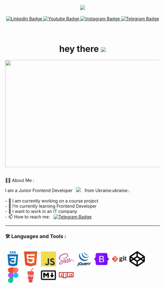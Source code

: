 <!-- ### Hi there 👋 -->

<div id="header" align="center">
  <img src="https://media.giphy.com/media/M9gbBd9nbDrOTu1Mqx/giphy.gif" width="100"/>
</div>
<br>

<div id="badges" align="center">
  <a href="https://www.linkedin.com/in/yevhenii-popov-861a7b237/">
    <img src="https://img.shields.io/badge/LinkedIn-blue?style=for-the-badge&logo=linkedin&logoColor=white" alt="LinkedIn Badge"/>
  </a>
  <a href="https://www.youtube.com/">
    <img src="https://img.shields.io/badge/YouTube-red?style=for-the-badge&logo=youtube&logoColor=white" alt="Youtube Badge"/>
  </a>
  <a href="https://www.instagram.com/yevhenii.popov/">
    <img src="https://img.shields.io/badge/Instagram-blueviolet?style=for-the-badge&logo=instagram&logoColor=white" alt="Instagram Badge"/>
  </a>
  <a href="https://t.me/Yevhenii_Popov">
    <img src="https://img.shields.io/badge/Telegram-blue?style=for-the-badge&logo=telegram&logoColor=white" alt="Telegram Badge"/>
  </a>
</div>
<br>
<div align="center">
  <img src="https://komarev.com/ghpvc/?username=zhen4ik10&style=flat-square&color=blue" alt=""/>
</div>
<h1 align="center">
  hey there
  <img src="https://media.giphy.com/media/hvRJCLFzcasrR4ia7z/giphy.gif" width="30px"/>
</h1>

<div align="center">
  <img src="https://media.giphy.com/media/Y4ak9Ki2GZCbJxAnJD/giphy.gif" width="600" height="350"/>
</div>
<br>

:man_technologist: About Me :
<br>
<div>
  I am a Junior Frontend Developer &nbsp; <img src="https://media.giphy.com/media/WUlplcMpOCEmTGBtBW/giphy.gif" width="30"> &nbsp; from Ukraine:ukraine:.
</div>
<br>
- 🔭 I am currently working on a course project <br>
- 🌱 I’m currently learning Frontend Developer <br>
- 💼 I want to work in an IT company <br>
- 📫 How to reach me: &nbsp; <a href="https://t.me/Yevhenii_Popov">
    <img src="https://img.shields.io/badge/Telegram-blue?style=for-the-badge&logo=telegram&logoColor=white" alt="Telegram Badge"/>
  </a>
<br>

---

### :hammer_and_wrench: Languages and Tools :
<br>
<div>
<img src="https://github.com/devicons/devicon/blob/master/icons/css3/css3-plain-wordmark.svg"  title="CSS3" alt="CSS" width="50" height="50"/>&nbsp;
  <img src="https://github.com/devicons/devicon/blob/master/icons/html5/html5-original.svg" title="HTML5" alt="HTML" width="50" height="50"/>&nbsp;
  <img src="https://github.com/devicons/devicon/blob/master/icons/javascript/javascript-original.svg" title="JavaScript" alt="JavaScript" width="50" height="50"/>&nbsp;
  <img src="https://github.com/devicons/devicon/blob/master/icons/sass/sass-original.svg"  title="CSS3" alt="CSS" width="50" height="50"/>&nbsp;
  <img src="https://github.com/devicons/devicon/blob/master/icons/jquery/jquery-original-wordmark.svg" title="JavaScript" alt="JavaScript" width="50" height="50"/>&nbsp;
  <img src="https://github.com/devicons/devicon/blob/master/icons/bootstrap/bootstrap-original.svg" title="Git" **alt="Git" width="50" height="50"/>&nbsp;
  <img src="https://github.com/devicons/devicon/blob/master/icons/git/git-original-wordmark.svg" title="Git" **alt="Git" width="50" height="50"/>&nbsp;
  <img src="https://github.com/devicons/devicon/blob/master/icons/codepen/codepen-plain.svg" title="Git" **alt="Git" width="50" height="50"/>&nbsp;
  <img src="https://github.com/devicons/devicon/blob/master/icons/figma/figma-original.svg" title="Git" **alt="Git" width="50" height="50"/>&nbsp;
  <img src="https://github.com/devicons/devicon/blob/master/icons/gulp/gulp-plain.svg" title="Git" **alt="Git" width="50" height="50"/>&nbsp;
  <img src="https://github.com/devicons/devicon/blob/master/icons/markdown/markdown-original.svg" title="Git" **alt="Git" width="50" height="50"/>&nbsp;
  <img src="https://github.com/devicons/devicon/blob/master/icons/npm/npm-original-wordmark.svg" title="Git" **alt="Git" width="50" height="50"/>&nbsp;
</div>

<!--
**zhen4ik10/zhen4ik10** is a ✨ _special_ ✨ repository because its `README.md` (this file) appears on your GitHub profile.

Here are some ideas to get you started:

- 🔭 I’m currently working on ...
- 🌱 I’m currently learning ...
- 👯 I’m looking to collaborate on ...
- 🤔 I’m looking for help with ...
- 💬 Ask me about ...
- 📫 How to reach me: ...
- 😄 Pronouns: ...
- ⚡ Fun fact: ...
-->
